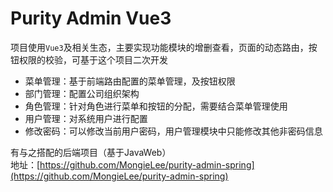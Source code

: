 # Purity Admin Vue3

项目使用`Vue3`及相关生态，主要实现功能模块的增删查看，页面的动态路由，按钮权限的校验，可基于这个项目二次开发

- 菜单管理：基于前端路由配置的菜单管理，及按钮权限
- 部门管理：配置公司组织架构
- 角色管理：针对角色进行菜单和按钮的分配，需要结合菜单管理使用
- 用户管理：对系统用户进行配置
- 修改密码：可以修改当前用户密码，用户管理模块中只能修改其他非密码信息
 
有与之搭配的后端项目（基于JavaWeb）<br/>
地址：[https://github.com/MongieLee/purity-admin-spring](https://github.com/MongieLee/purity-admin-spring)

